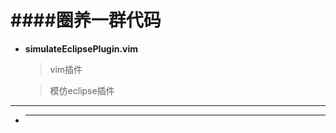 ####圈养一群代码
======
- **simulateEclipsePlugin.vim**

  > vim插件

  > 模仿eclipse插件

--------------------------------
- ****
